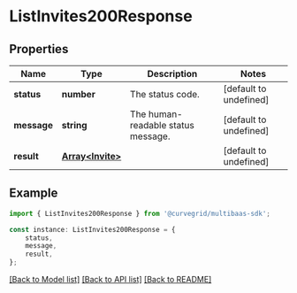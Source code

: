 # ListInvites200Response


## Properties

Name | Type | Description | Notes
------------ | ------------- | ------------- | -------------
**status** | **number** | The status code. | [default to undefined]
**message** | **string** | The human-readable status message. | [default to undefined]
**result** | [**Array&lt;Invite&gt;**](Invite.md) |  | [default to undefined]

## Example

```typescript
import { ListInvites200Response } from '@curvegrid/multibaas-sdk';

const instance: ListInvites200Response = {
    status,
    message,
    result,
};
```

[[Back to Model list]](../README.md#documentation-for-models) [[Back to API list]](../README.md#documentation-for-api-endpoints) [[Back to README]](../README.md)
